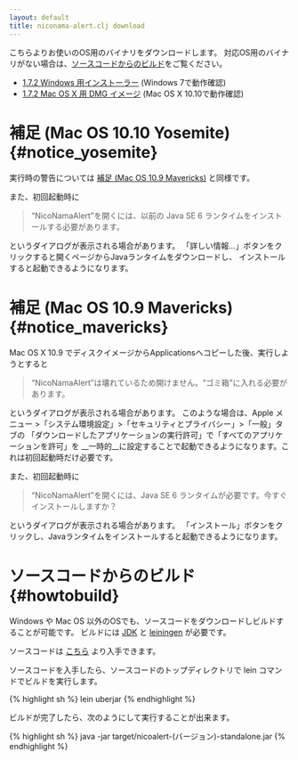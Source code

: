 ```yaml
---
layout: default
title: niconama-alert.clj download
---
```


こちらよりお使いのOS用のバイナリをダウンロードします。
対応OS用のバイナリがない場合は、[ソースコードからのビルド](#howtobuild)をご覧ください。

* [1.7.2 Windows 用インストーラー](https://docs.google.com/uc?export=download&id=0BwIJLE1B4O3mTVhmVVpyTDJCQXc) (Windows 7で動作確認)
* [1.7.2 Mac OS X 用 DMG イメージ](https://docs.google.com/uc?export=download&id=0BwIJLE1B4O3mR3c3ZmZqbGlXUTg) (Mac OS X 10.10で動作確認)


補足 (Mac OS 10.10 Yosemite) {#notice_yosemite}
===============================================

実行時の警告については [補足 (Mac OS 10.9 Mavericks)](#notice_mavericks) と同様です。

また、初回起動時に

> “NicoNamaAlert”を開くには、以前の Java SE 6 ランタイムをインストールする必要があります。

というダイアログが表示される場合があります。
「詳しい情報...」ボタンをクリックすると開くページからJavaランタイムをダウンロードし、
インストールすると起動できるようになります。


補足 (Mac OS 10.9 Mavericks) {#notice_mavericks}
================================================

Mac OS X 10.9 でディスクイメージからApplicationsへコピーした後、実行しようとすると

> “NicoNamaAlert”は壊れているため開けません。“ゴミ箱”に入れる必要があります。

というダイアログが表示される場合があります。
このような場合は、Apple メニュー >「システム環境設定」>「セキュリティとプライバシー」>「一般」タブの
「ダウンロードしたアプリケーションの実行許可」で「すべてのアプリケーションを許可」を
__一時的__に設定することで起動できるようになります。これは初回起動時だけ必要です。

また、初回起動時に

> “NicoNamaAlert”を開くには、Java SE 6 ランタイムが必要です。今すぐインストールしますか？

というダイアログが表示される場合があります。
「インストール」ボタンをクリックし、Javaランタイムをインストールすると起動できるようになります。


ソースコードからのビルド {#howtobuild}
======================================

Windows や Mac OS 以外のOSでも、ソースコードをダウンロードしビルドすることが可能です。
ビルドには [JDK](http://www.oracle.com/technetwork/java/javase/downloads/index.html) と
[leiningen](http://leiningen.org/) が必要です。

ソースコードは [こちら](https://github.com/sgr/niconama-alert) より入手できます。

ソースコードを入手したら、ソースコードのトップディレクトリで lein コマンドでビルドを実行します。

{% highlight sh %}
lein uberjar
{% endhighlight %}

ビルドが完了したら、次のようにして実行することが出来ます。

{% highlight sh %}
java -jar target/nicoalert-(バージョン)-standalone.jar
{% endhighlight %}
